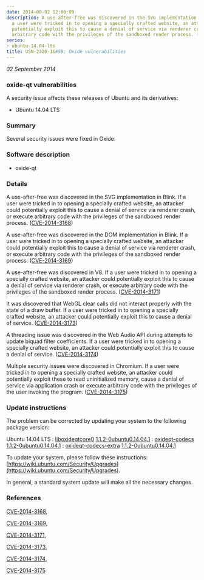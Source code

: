 ```yaml
---
date: 2014-09-02 12:00:00
description: A use-after-free was discovered in the SVG implementation in Blink. If
  a user were tricked in to opening a specially crafted website, an attacker could
  potentially exploit this to cause a denial of service via renderer crash, or execute
  arbitrary code with the privileges of the sandboxed render process. ([CVE-2014-3168](http://people.ubuntu.com/~ubuntu-security/cve/CVE-2014-3168))
series:
- ubuntu-14.04-lts
title: USN-2326-1&#58; Oxide vulnerabilities
---
```


*02 September 2014*

### oxide-qt vulnerabilities

A security issue affects these releases of Ubuntu and its derivatives:

* Ubuntu 14.04 LTS

### Summary

Several security issues were fixed in Oxide. 

### Software description

* oxide-qt 

### Details

A use-after-free was discovered in the SVG implementation in Blink. If a user were tricked in to opening a specially crafted website, an attacker could potentially exploit this to cause a denial of service via renderer crash, or execute arbitrary code with the privileges of the sandboxed render process. ([CVE-2014-3168](http://people.ubuntu.com/~ubuntu-security/cve/CVE-2014-3168))

A use-after-free was discovered in the DOM implementation in Blink. If a user were tricked in to opening a specially crafted website, an attacker could potentially exploit this to cause a denial of service via renderer crash, or execute arbitrary code with the privileges of the sandboxed render process. ([CVE-2014-3169](http://people.ubuntu.com/~ubuntu-security/cve/CVE-2014-3169))

A use-after-free was discovered in V8. If a user were tricked in to opening a specially crafted website, an attacker could potentially exploit this to cause a denial of service via renderer crash, or execute arbitrary code with the privileges of the sandboxed render process. ([CVE-2014-3171](http://people.ubuntu.com/~ubuntu-security/cve/CVE-2014-3171))

It was discovered that WebGL clear calls did not interact properly with the state of a draw buffer. If a user were tricked in to opening a specially crafted website, an attacker could potentially exploit this to cause a denial of service. ([CVE-2014-3173](http://people.ubuntu.com/~ubuntu-security/cve/CVE-2014-3173))

A threading issue was discovered in the Web Audio API during attempts to update biquad filter coefficients. If a user were tricked in to opening a specially crafted website, an attacker could potentially exploit this to cause a denial of service. ([CVE-2014-3174](http://people.ubuntu.com/~ubuntu-security/cve/CVE-2014-3174))

Multiple security issues were discovered in Chromium. If a user were tricked in to opening a specially crafted website, an attacker could potentially exploit these to read uninitialized memory, cause a denial of service via application crash or execute arbitrary code with the privileges of the user invoking the program. ([CVE-2014-3175](http://people.ubuntu.com/~ubuntu-security/cve/CVE-2014-3175)) 

### Update instructions

The problem can be corrected by updating your system to the following package version:

Ubuntu 14.04 LTS
 : [liboxideqtcore0](https://launchpad.net/ubuntu/+source/oxide-qt) <span> [1.1.2-0ubuntu0.14.04.1](https://launchpad.net/ubuntu/+source/oxide-qt/1.1.2-0ubuntu0.14.04.1) </span> 
 : [oxideqt-codecs](https://launchpad.net/ubuntu/+source/oxide-qt) <span> [1.1.2-0ubuntu0.14.04.1](https://launchpad.net/ubuntu/+source/oxide-qt/1.1.2-0ubuntu0.14.04.1) </span> 
 : [oxideqt-codecs-extra](https://launchpad.net/ubuntu/+source/oxide-qt) <span> [1.1.2-0ubuntu0.14.04.1](https://launchpad.net/ubuntu/+source/oxide-qt/1.1.2-0ubuntu0.14.04.1) </span> 

To update your system, please follow these instructions: [https://wiki.ubuntu.com/Security/Upgrades](https://wiki.ubuntu.com/Security/Upgrades).

In general, a standard system update will make all the necessary changes. 

### References

 
 [CVE-2014-3168](http://people.ubuntu.com/~ubuntu-security/cve/CVE-2014-3168), 

 [CVE-2014-3169](http://people.ubuntu.com/~ubuntu-security/cve/CVE-2014-3169), 

 [CVE-2014-3171](http://people.ubuntu.com/~ubuntu-security/cve/CVE-2014-3171), 

 [CVE-2014-3173](http://people.ubuntu.com/~ubuntu-security/cve/CVE-2014-3173), 

 [CVE-2014-3174](http://people.ubuntu.com/~ubuntu-security/cve/CVE-2014-3174), 

 [CVE-2014-3175](http://people.ubuntu.com/~ubuntu-security/cve/CVE-2014-3175)